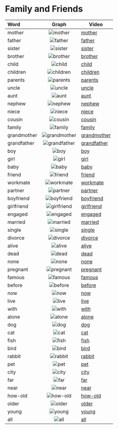 # Family and Friends

|Word|Graph|Video|
|:-----|:-----:|-----|
|mother|![mother](https://www.nzsl.nz/images/signs/400-400/4765/mother-4765-default.png)|[mother](http://nzsl.vuw.ac.nz/signs/4765)|
|father|![father](https://www.nzsl.nz/images/signs/400-400/4689/father-4689-default.png)|[father](http://nzsl.vuw.ac.nz/signs/4689)|
|sister|![sister](https://www.nzsl.nz/images/signs/400-400/2111/sister-2111-default.png)|[sister](http://nzsl.vuw.ac.nz/signs/2111)|
|brother|![brother](https://www.nzsl.nz/images/signs/400-400/3513/brother-3513-default.png)|[brother](http://nzsl.vuw.ac.nz/signs/3513)|
|child|![child](https://www.nzsl.nz/images/signs/400-400/954/child-954-default.png)|[child](http://nzsl.vuw.ac.nz/signs/954)|
|children|![children](https://www.nzsl.nz/images/signs/400-400/5389/children-5389-default.png)|[children](http://nzsl.vuw.ac.nz/signs/5389)|
|parents|![parents](https://www.nzsl.nz/images/signs/400-400/4766/parents-4766-default.png)|[parents](http://nzsl.vuw.ac.nz/signs/4766)|
|uncle|![uncle](https://www.nzsl.nz/images/signs/400-400/4616/uncle-4616-default.png)|[uncle](http://nzsl.vuw.ac.nz/signs/4616)|
|aunt|![aunt](https://www.nzsl.nz/images/signs/400-400/3687/aunt-3687-default.png)|[aunt](http://nzsl.vuw.ac.nz/signs/3687)|
|nephew|![nephew](https://www.nzsl.nz/images/signs/400-400/5928/nephew-5928-default.png)|[nephew](http://nzsl.vuw.ac.nz/signs/5928)|
|niece|![niece](https://www.nzsl.nz/images/signs/400-400/6275/niece-6275-default.png)|[niece](http://nzsl.vuw.ac.nz/signs/6275)|
|cousin|![cousin](https://www.nzsl.nz/images/signs/400-400/4204/cousin-4204-default.png)|[cousin](http://nzsl.vuw.ac.nz/signs/4204)|
|family|![family](https://www.nzsl.nz/images/signs/400-400/1636/family-1636-default.png)|[family](http://nzsl.vuw.ac.nz/signs/1636)|
|grandmother|![grandmother](https://www.nzsl.nz/images/signs/400-400/3338/grandmother-3338-default.png)|[grandmother](http://nzsl.vuw.ac.nz/signs/3338)|
|grandfather|![grandfather](https://www.nzsl.nz/images/signs/400-400/3337/grandfather-3337-default.png)|[grandfather](http://nzsl.vuw.ac.nz/signs/3337)|
|boy|![boy](https://www.nzsl.nz/images/signs/400-400/2184/boy-2184-default.png)|[boy](http://nzsl.vuw.ac.nz/signs/2184)|
|girl|![girl](https://www.nzsl.nz/images/signs/400-400/2135/girl-2135-default.png)|[girl](http://nzsl.vuw.ac.nz/signs/2135)|
|baby|![baby](https://www.nzsl.nz/images/signs/400-400/1231/baby-1231-default.png)|[baby](http://nzsl.vuw.ac.nz/signs/1231)|
|friend|![friend](https://www.nzsl.nz/images/signs/400-400/1083/friend-1083-default.png)|[friend](http://nzsl.vuw.ac.nz/signs/1083)|
|workmate|![workmate](https://www.nzsl.nz/images/signs/400-400/5982/workmate-5982-default.png)|[workmate](http://nzsl.vuw.ac.nz/signs/5982)|
|partner|![partner](https://www.nzsl.nz/images/signs/400-400/3299/mate-3299-default.png)|[partner](http://nzsl.vuw.ac.nz/signs/3299)|
|boyfriend|![boyfriend](https://www.nzsl.nz/images/signs/400-400/2177/boyfriend-2177-default.png)|[boyfriend](http://nzsl.vuw.ac.nz/signs/2177)|
|girlfriend|![girlfriend](https://www.nzsl.nz/images/signs/400-400/2131/girlfriend-2131-default.png)|[girlfriend](http://nzsl.vuw.ac.nz/signs/2131)|
|engaged|![engaged](https://www.nzsl.nz/images/signs/400-400/2637/engaged-2637-default.png)|[engaged](http://nzsl.vuw.ac.nz/signs/2637)|
|married|![married](https://www.nzsl.nz/images/signs/400-400/3055/married-3055-default.png)|[married](http://nzsl.vuw.ac.nz/signs/3055)|
|single|![single](https://www.nzsl.nz/images/signs/400-400/2570/single-2570-default.png)|[single](http://nzsl.vuw.ac.nz/signs/2570)|
|divorce|![divorce](https://www.nzsl.nz/images/signs/400-400/4524/divorce-4524-default.png)|[divorce](http://nzsl.vuw.ac.nz/signs/4524)|
|alive|![alive](https://www.nzsl.nz/images/signs/400-400/4806/alive-4806-default.png)|[alive](http://nzsl.vuw.ac.nz/signs/4806)|
|dead|![dead](https://www.nzsl.nz/images/signs/400-400/483/die-483-default.png)|[dead](http://nzsl.vuw.ac.nz/signs/483)|
|none|![none](https://www.nzsl.nz/images/signs/400-400/3027/nothing-3027-default.png)|[none](http://nzsl.vuw.ac.nz/signs/3027)|
|pregnant|![pregnant](https://www.nzsl.nz/images/signs/400-400/1277/pregnant-1277-default.png)|[pregnant](http://nzsl.vuw.ac.nz/signs/1277)|
|famous|![famous](https://www.nzsl.nz/images/signs/400-400/3623/famous-3623-default.png)|[famous](http://nzsl.vuw.ac.nz/signs/3623)|
|before|![before](https://www.nzsl.nz/images/signs/400-400/1279/past-1279-default.png)|[before](http://nzsl.vuw.ac.nz/signs/1279)|
|now|![now](https://www.nzsl.nz/images/signs/400-400/908/now-908-default.png)|[now](http://nzsl.vuw.ac.nz/signs/908)|
|live|![live](https://www.nzsl.nz/images/signs/400-400/565/live-565-default.png)|[live](http://nzsl.vuw.ac.nz/signs/565)|
|with|![with](https://www.nzsl.nz/images/signs/400-400/6180/with-6180-default.png)|[with](http://nzsl.vuw.ac.nz/signs/6180)|
|alone|![alone](https://www.nzsl.nz/images/signs/400-400/2508/alone-2508-default.png)|[alone](http://nzsl.vuw.ac.nz/signs/2508)|
|dog|![dog](https://www.nzsl.nz/images/signs/400-400/1124/dog-1124-default.png)|[dog](http://nzsl.vuw.ac.nz/signs/1124)|
|cat|![cat](https://www.nzsl.nz/images/signs/400-400/4503/cat-4503-default.png)|[cat](http://nzsl.vuw.ac.nz/signs/4503)|
|fish|![fish](https://www.nzsl.nz/images/signs/400-400/751/fish-751-default.png)|[fish](http://nzsl.vuw.ac.nz/signs/751)|
|bird|![bird](https://www.nzsl.nz/images/signs/400-400/4508/bird-4508-default.png)|[bird](http://nzsl.vuw.ac.nz/signs/4508)|
|rabbit|![rabbit](https://www.nzsl.nz/images/signs/400-400/2832/rabbit-2832-default.png)|[rabbit](http://nzsl.vuw.ac.nz/signs/2832)|
|pet|![pet](https://www.nzsl.nz/images/signs/400-400/637/cat-637-default.png)|[pet](http://nzsl.vuw.ac.nz/signs/637)|
|city|![city](https://www.nzsl.nz/images/signs/400-400/2406/city-2406-default.png)|[city](http://nzsl.vuw.ac.nz/signs/2406)|
|far|![far](https://www.nzsl.nz/images/signs/400-400/2729/far-2729-default.png)|[far](http://nzsl.vuw.ac.nz/signs/2729)|
|near|![near](https://www.nzsl.nz/images/signs/400-400/810/near-810-default.png)|[near](http://nzsl.vuw.ac.nz/signs/810)|
|how-old|![how-old](https://www.nzsl.nz/images/signs/400-400/5506/age-5506-default.png)|[how-old](http://nzsl.vuw.ac.nz/signs/5506)|
|older|![older](https://www.nzsl.nz/images/signs/400-400/980/older-980-default.png)|[older](http://nzsl.vuw.ac.nz/signs/980)|
|young|![young](https://www.nzsl.nz/images/signs/400-400/2645/young-2645-default.png)|[young](http://nzsl.vuw.ac.nz/signs/2645)|
|all|![all](https://www.nzsl.nz/images/signs/400-400/5818/all-5818-default.png)|[all](http://nzsl.vuw.ac.nz/signs/5818)|

